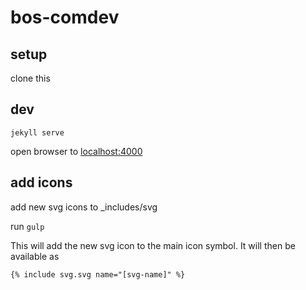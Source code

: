 # bos-comdev

## setup

clone this

## dev

`jekyll serve`

open browser to [localhost:4000](http://localhost:4000)

## add icons

add new svg icons to \_includes/svg

run `gulp`

This will add the new svg icon to the main icon symbol. It will then be available as

`{% include svg.svg name="[svg-name]" %}`
